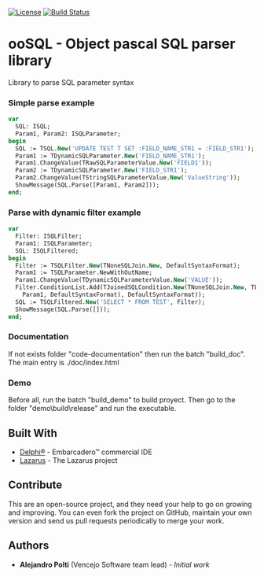 [![License](https://img.shields.io/badge/License-BSD%203--Clause-blue.svg)](https://opensource.org/licenses/BSD-3-Clause)
[![Build Status](https://travis-ci.org/VencejoSoftware/ooSQL.svg?branch=master)](https://travis-ci.org/VencejoSoftware/ooSQL)

# ooSQL - Object pascal SQL parser library
Library to parse SQL parameter syntax

### Simple parse example
```pascal
var
  SQL: ISQL;
  Param1, Param2: ISQLParameter;
begin
  SQL := TSQL.New('UPDATE TEST T SET :FIELD_NAME_STR1 = :FIELD_STR1');
  Param1 := TDynamicSQLParameter.New('FIELD_NAME_STR1');
  Param1.ChangeValue(TRawSQLParameterValue.New('FIELD1'));
  Param2 := TDynamicSQLParameter.New('FIELD_STR1');
  Param2.ChangeValue(TStringSQLParameterValue.New('ValueString'));
  ShowMessage(SQL.Parse([Param1, Param2]));
end;
```

### Parse with dynamic filter example
```pascal
var
  Filter: ISQLFilter;
  Param1: ISQLParameter;
  SQL: ISQLFiltered;
begin
  Filter := TSQLFilter.New(TNoneSQLJoin.New, DefaultSyntaxFormat);
  Param1 := TSQLParameter.NewWithOutName;
  Param1.ChangeValue(TDynamicSQLParameterValue.New('VALUE'));
  Filter.ConditionList.Add(TJoinedSQLCondition.New(TNoneSQLJoin.New, TEqualSQLCondition.New(TTextKey.New('Field1'),
    Param1, DefaultSyntaxFormat), DefaultSyntaxFormat));
  SQL := TSQLFiltered.New('SELECT * FROM TEST', Filter);
  ShowMessage(SQL.Parse([]));
end;
```

### Documentation
If not exists folder "code-documentation" then run the batch "build_doc". The main entry is ./doc/index.html

### Demo
Before all, run the batch "build_demo" to build proyect. Then go to the folder "demo\build\release\" and run the executable.

## Built With
* [Delphi&reg;](https://www.embarcadero.com/products/rad-studio) - Embarcadero&trade; commercial IDE
* [Lazarus](https://www.lazarus-ide.org/) - The Lazarus project

## Contribute
This are an open-source project, and they need your help to go on growing and improving.
You can even fork the project on GitHub, maintain your own version and send us pull requests periodically to merge your work.

## Authors
* **Alejandro Polti** (Vencejo Software team lead) - *Initial work*